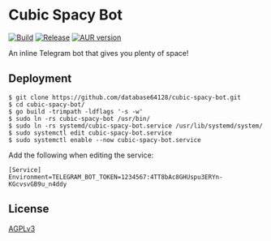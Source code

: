 # Cubic Spacy Bot

[![Build](https://github.com/database64128/cubic-spacy-bot/actions/workflows/build.yml/badge.svg)](https://github.com/database64128/cubic-spacy-bot/actions/workflows/build.yml)
[![Release](https://github.com/database64128/cubic-spacy-bot/actions/workflows/release.yml/badge.svg)](https://github.com/database64128/cubic-spacy-bot/actions/workflows/release.yml)
[![AUR version](https://img.shields.io/aur/version/cubic-spacy-bot-git?label=cubic-spacy-bot-git)](https://aur.archlinux.org/packages/cubic-spacy-bot-git)

An inline Telegram bot that gives you plenty of space!

## Deployment

```console
$ git clone https://github.com/database64128/cubic-spacy-bot.git
$ cd cubic-spacy-bot/
$ go build -trimpath -ldflags '-s -w'
$ sudo ln -rs cubic-spacy-bot /usr/bin/
$ sudo ln -rs systemd/cubic-spacy-bot.service /usr/lib/systemd/system/
$ sudo systemctl edit cubic-spacy-bot.service
$ sudo systemctl enable --now cubic-spacy-bot.service
```

Add the following when editing the service:

```systemd
[Service]
Environment=TELEGRAM_BOT_TOKEN=1234567:4TT8bAc8GHUspu3ERYn-KGcvsvGB9u_n4ddy
```

## License

[AGPLv3](LICENSE)
